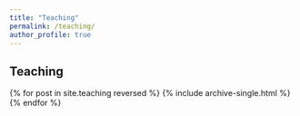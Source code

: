 ```yaml
---
title: "Teaching"
permalink: /teaching/
author_profile: true
---
```


## Teaching

{% for post in site.teaching reversed %}
  {% include archive-single.html %}
{% endfor %}

